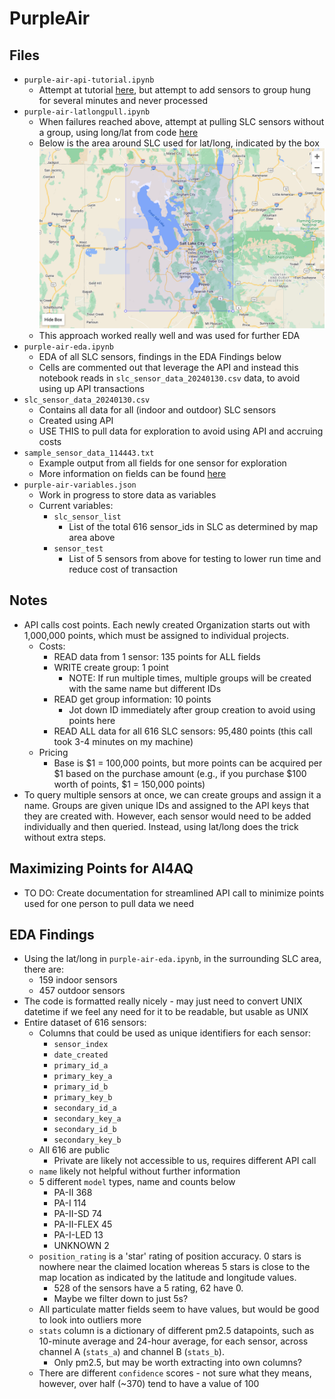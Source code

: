 # PurpleAir
## Files
- `purple-air-api-tutorial.ipynb`
    - Attempt at tutorial [here](https://community.purpleair.com/t/making-api-calls-with-the-purpleair-api/180), but attempt to add sensors to group hung for several minutes and never processed
- `purple-air-latlongpull.ipynb`
    - When failures reached above, attempt at pulling SLC sensors without a group, using long/lat from code [here](https://community.purpleair.com/t/aqi-location-bound-list-of-sensors-limited/3343)
    - Below is the area around SLC used for lat/long, indicated by the box
![slc_lat_long_box](slc_lat_long_box.png)
    - This approach worked really well and was used for further EDA
- `purple-air-eda.ipynb`
    - EDA of all SLC sensors, findings in the EDA Findings below
    - Cells are commented out that leverage the API and instead this notebook reads in `slc_sensor_data_20240130.csv` data, to avoid using up API transactions
- `slc_sensor_data_20240130.csv`
    - Contains all data for all (indoor and outdoor) SLC sensors
    - Created using API
    - USE THIS to pull data for exploration to avoid using API and accruing costs
- `sample_sensor_data_114443.txt`
    - Example output from all fields for one sensor for exploration
    - More information on fields can be found [here](https://api.purpleair.com/#api-sensors-get-sensors-data)
- `purple-air-variables.json`
    - Work in progress to store data as variables
    - Current variables:
        - `slc_sensor_list`
            - List of the total 616 sensor_ids in SLC as determined by map area above
        - `sensor_test`
            - List of 5 sensors from above for testing to lower run time and reduce cost of transaction
## Notes
- API calls cost points. Each newly created Organization starts out with 1,000,000 points, which must be assigned to individual projects.
    - Costs:
        - READ data from 1 sensor: 135 points for ALL fields
        - WRITE create group: 1 point
            - NOTE: If run multiple times, multiple groups will be created with the same name but different IDs
        - READ get group information: 10 points
            - Jot down ID immediately after group creation to avoid using points here
        - READ ALL data for all 616 SLC sensors: 95,480 points (this call took 3-4 minutes on my machine)
    - Pricing
        - Base is $1 = 100,000 points, but more points can be acquired per $1 based on the purchase amount (e.g., if you purchase $100 worth of points, $1 = 150,000 points)
- To query multiple sensors at once, we can create groups and assign it a name. Groups are given unique IDs and assigned to the API keys that they are created with. However, each sensor would need to be added individually and then queried. Instead, using lat/long does the trick without extra steps.
## Maximizing Points for AI4AQ
- TO DO: Create documentation for streamlined API call to minimize points used for one person to pull data we need
## EDA Findings
- Using the lat/long in `purple-air-eda.ipynb`, in the surrounding SLC area, there are:
    - 159 indoor sensors
    - 457 outdoor sensors
- The code is formatted really nicely - may just need to convert UNIX datetime if we feel any need for it to be readable, but usable as UNIX
- Entire dataset of 616 sensors:
    - Columns that could be used as unique identifiers for each sensor:
        - `sensor_index`
        - `date_created`
        - `primary_id_a`
        - `primary_key_a`
        - `primary_id_b`
        - `primary_key_b`
        - `secondary_id_a`
        - `secondary_key_a`
        - `secondary_id_b`
        - `secondary_key_b`
    - All 616 are public
        - Private are likely not accessible to us, requires different API call
    - `name` likely not helpful without further information
    - 5 different `model` types, name and counts below
        - PA-II         368
        - PA-I          114
        - PA-II-SD       74
        - PA-II-FLEX     45
        - PA-I-LED       13
        - UNKNOWN         2
    - `position_rating` is a 'star' rating of position accuracy. 0 stars is nowhere near the claimed location whereas 5 stars is close to the map location as indicated by the latitude and longitude values.
        - 528 of the sensors have a 5 rating, 62 have 0.
        - Maybe we filter down to just 5s?
    - All particulate matter fields seem to have values, but would be good to look into outliers more
    - `stats` column is a dictionary of different pm2.5 datapoints, such as 10-minute average and 24-hour average, for each sensor, across channel A (`stats_a`) and channel B (`stats_b`).
        - Only pm2.5, but may be worth extracting into own columns?
    - There are different `confidence` scores - not sure what they means, however, over half (~370) tend to have a value of 100